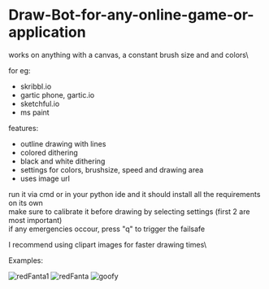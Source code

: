 # Draw-Bot-for-any-online-game-or-application
works on anything with a canvas, a constant brush size and and colors\

for eg:
* skribbl.io
* gartic phone, gartic.io
* sketchful.io
* ms paint

features:
* outline drawing with lines
* colored dithering
* black and white dithering
* settings for colors, brushsize, speed and drawing area
* uses image url

run it via cmd or in your python ide and it should install all the requirements on its own\
make sure to calibrate it before drawing by selecting settings (first 2 are most important)\
if any emergencies occour, press "q" to trigger the failsafe

I recommend using clipart images for faster drawing times\

Examples:

![redFanta1](https://user-images.githubusercontent.com/108233076/175929241-bef148d2-a90e-485b-8a31-4ef41c9a9749.gif)
![redFanta](https://user-images.githubusercontent.com/108233076/175929254-18c14994-cae2-4bff-abbd-1a18c5ad907b.gif)
![goofy](https://user-images.githubusercontent.com/108233076/175929283-a5b94884-7071-4211-a84e-f5b2f5f4beb6.gif)
